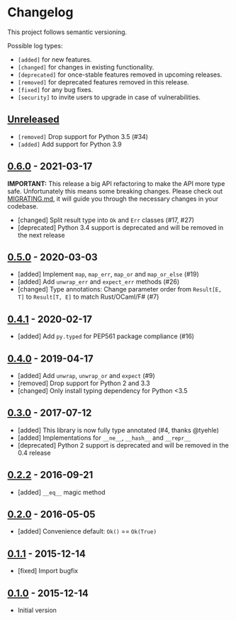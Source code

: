 # Changelog

This project follows semantic versioning.

Possible log types:

- `[added]` for new features.
- `[changed]` for changes in existing functionality.
- `[deprecated]` for once-stable features removed in upcoming releases.
- `[removed]` for deprecated features removed in this release.
- `[fixed]` for any bug fixes.
- `[security]` to invite users to upgrade in case of vulnerabilities.

## [Unreleased]

- `[removed]` Drop support for Python 3.5 (#34)
- `[added]` Add support for Python 3.9

## [0.6.0] - 2021-03-17

**IMPORTANT:** This release a big API refactoring to make the API more type
safe. Unfortunately this means some breaking changes. Please check out
[MIGRATING.md], it will guide you through the necessary changes in your
codebase.

[MIGRATING.md]: https://github.com/dbrgn/result/blob/master/MIGRATING.md

- [changed] Split result type into `Ok` and `Err` classes (#17, #27)
- [deprecated] Python 3.4 support is deprecated and will be removed in the next
  release

## [0.5.0] - 2020-03-03

 - [added] Implement `map`, `map_err`, `map_or` and `map_or_else` (#19)
 - [added] Add `unwrap_err` and `expect_err` methods (#26)
 - [changed] Type annotations: Change parameter order
   from `Result[E, T]` to `Result[T, E]` to match Rust/OCaml/F# (#7)

## [0.4.1] - 2020-02-17

 - [added] Add `py.typed` for PEP561 package compliance (#16)

## [0.4.0] - 2019-04-17

 - [added] Add `unwrap`, `unwrap_or` and `expect` (#9)
 - [removed] Drop support for Python 2 and 3.3
 - [changed] Only install typing dependency for Python <3.5

## [0.3.0] - 2017-07-12

 - [added] This library is now fully type annotated (#4, thanks @tyehle)
 - [added] Implementations for `__ne__`, `__hash__` and `__repr__`
 - [deprecated] Python 2 support is deprecated and will be removed in the 0.4 release

## [0.2.2] - 2016-09-21

 - [added] `__eq__` magic method

## [0.2.0] - 2016-05-05

 - [added] Convenience default: `Ok()` == `Ok(True)`

## [0.1.1] - 2015-12-14

 - [fixed] Import bugfix

## [0.1.0] - 2015-12-14

 - Initial version

[Unreleased]: https://github.com/dbrgn/result/compare/v0.6.0...HEAD
[0.6.0]: https://github.com/dbrgn/result/compare/v0.5.0...v0.6.0
[0.5.0]: https://github.com/dbrgn/result/compare/v0.4.1...v0.5.0
[0.4.1]: https://github.com/dbrgn/result/compare/v0.4.0...v0.4.1
[0.4.0]: https://github.com/dbrgn/result/compare/v0.3.0...v0.4.0
[0.3.0]: https://github.com/dbrgn/result/compare/v0.2.2...v0.3.0
[0.2.2]: https://github.com/dbrgn/result/compare/v0.2.1...v0.2.2
[0.2.1]: https://github.com/dbrgn/result/compare/v0.2.0...v0.2.1
[0.2.0]: https://github.com/dbrgn/result/compare/v0.1.1...v0.2.0
[0.1.1]: https://github.com/dbrgn/result/compare/v0.1.0...v0.1.1
[0.1.0]: https://github.com/dbrgn/result/compare/3ca7d83...v0.1.0
